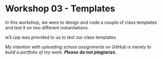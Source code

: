 # Workshop 03 - Templates
In this workshop, we were to design and code a couple of class templates and test it on two different instantiations. 

w3.cpp was provided to us to test our class templates.

*My intention with uploading school assignments on GitHub is merely to build a portfolio of my work.* **_Please do not plagiarize._**